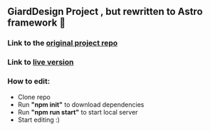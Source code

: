 <h2>GiardDesign Project , but rewritten to Astro framework 🚀</h2>

<h3>Link to the <a href="https://github.com/krystiano13/rtask">original project repo</a></h3>

<h3>Link to <a href="https://krystiano13.github.io/astro_rtask/">live version</a></h3>

<h3>How to edit:</h3>
<ul>
    <li>Clone repo</li>
    <li>Run <b>"npm init"</b> to download dependencies</li>
    <li>Run <b>"npm run start"</b> to start local server</li>
    <li>Start editing :)</li>
</ul>
